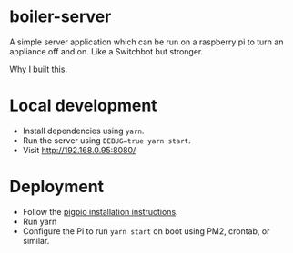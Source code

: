 # boiler-server

A simple server application which can be run on a raspberry pi to turn an appliance off and on. Like a Switchbot but stronger.

[Why I built this](https://www.georgegillams.co.uk/blog/diy-switchbot).

# Local development

- Install dependencies using `yarn`.
- Run the server using `DEBUG=true yarn start`.
- Visit http://192.168.0.95:8080/

# Deployment

- Follow the [pigpio installation instructions](https://www.npmjs.com/package/pigpio#installation).
- Run yarn
- Configure the Pi to run `yarn start` on boot using PM2, crontab, or similar.
